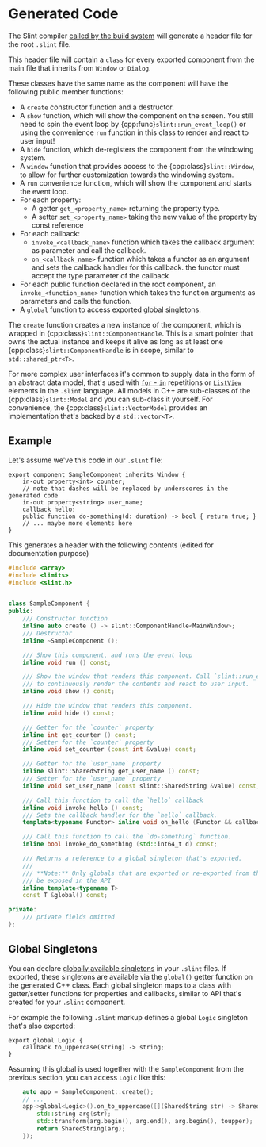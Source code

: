 <!-- Copyright © SixtyFPS GmbH <info@slint.dev> ; SPDX-License-Identifier: MIT -->
# Generated Code

The Slint compiler [called by the build system](cmake_reference.md#slint_target_sources)
will generate a header file for the root `.slint` file.

This header file will contain a `class` for every exported component from the main file that inherits from `Window` or `Dialog`.

These classes have the same name as the component will have the following public member functions:

* A `create` constructor function and a destructor.
* A `show` function, which will show the component on the screen.
  You still need to spin the event loop by {cpp:func}`slint::run_event_loop()`
  or using the convenience `run` function in this class to render and react to
  user input!
* A `hide` function, which de-registers the component from the windowing system.
* A `window` function that provides access to the {cpp:class}`slint::Window`,
  to allow for further customization towards the windowing system.
* A `run` convenience function, which will show the component and starts the
  event loop.
* For each property:
  * A getter `get_<property_name>` returning the property type.
  * A setter `set_<property_name>` taking the new value of the property by
    const reference
* For each callback:
  * `invoke_<callback_name>` function which takes the callback argument as parameter and call the callback.
  * `on_<callback_name>` function which takes a functor as an argument and sets the callback handler
     for this callback. the functor must accept the type parameter of the callback
* For each public function declared in the root component, an `invoke_<function_name>` function which
  takes the function arguments as parameters and calls the function.
* A `global` function to access exported global singletons.

The `create` function creates a new instance of the component, which is wrapped
in {cpp:class}`slint::ComponentHandle`. This is a smart pointer that owns the
actual instance and keeps it alive as long as at least one
{cpp:class}`slint::ComponentHandle` is in scope, similar to `std::shared_ptr<T>`.

For more complex user interfaces it's common to supply data in the form of an
abstract data model, that's used with <a href="../slint/src/reference/repetitions.html">`for` - `in`</a>
repetitions or <a href="../slint/src/language/widgets/listview">`ListView`</a> elements in the
`.slint` language. All models in C++ are sub-classes of the
{cpp:class}`slint::Model` and you can sub-class it yourself. For convenience,
the {cpp:class}`slint::VectorModel` provides an implementation that's backed
by a `std::vector<T>`.

## Example

Let's assume we've this code in our `.slint` file:

```slint,no-preview
export component SampleComponent inherits Window {
    in-out property<int> counter;
    // note that dashes will be replaced by underscores in the generated code
    in-out property<string> user_name;
    callback hello;
    public function do-something(d: duration) -> bool { return true; } 
    // ... maybe more elements here
}

```

This generates a header with the following contents (edited for documentation purpose)

```cpp
#include <array>
#include <limits>
#include <slint.h>


class SampleComponent {
public:
    /// Constructor function
    inline auto create () -> slint::ComponentHandle<MainWindow>;
    /// Destructor
    inline ~SampleComponent ();

    /// Show this component, and runs the event loop
    inline void run () const;

    /// Show the window that renders this component. Call `slint::run_event_loop()`
    /// to continuously render the contents and react to user input.
    inline void show () const;

    /// Hide the window that renders this component.
    inline void hide () const;

    /// Getter for the `counter` property
    inline int get_counter () const;
    /// Setter for the `counter` property
    inline void set_counter (const int &value) const;

    /// Getter for the `user_name` property
    inline slint::SharedString get_user_name () const;
    /// Setter for the `user_name` property
    inline void set_user_name (const slint::SharedString &value) const;

    /// Call this function to call the `hello` callback
    inline void invoke_hello () const;
    /// Sets the callback handler for the `hello` callback.
    template<typename Functor> inline void on_hello (Functor && callback_handler) const;

    /// Call this function to call the `do-something` function.
    inline bool invoke_do_something (std::int64_t d) const;

    /// Returns a reference to a global singleton that's exported.
    ///
    /// **Note:** Only globals that are exported or re-exported from the main .slint file will
    /// be exposed in the API
    inline template<typename T>
    const T &global() const;

private:
    /// private fields omitted
};
```

## Global Singletons

You can declare <a href="../slint/src/reference/globals.html">globally available singletons</a> in your
`.slint` files. If exported, these singletons are available via the
`global()` getter function on the generated C++ class. Each global singleton
maps to a class with getter/setter functions for properties and callbacks,
similar to API that's created for your `.slint` component.

For example the following `.slint` markup defines a global `Logic` singleton that's also exported:

```slint,ignore
export global Logic {
    callback to_uppercase(string) -> string;
}
```

Assuming this global is used together with the `SampleComponent` from the
previous section, you can access `Logic` like this:

```cpp
    auto app = SampleComponent::create();
    // ...
    app->global<Logic>().on_to_uppercase([](SharedString str) -> SharedString {
        std::string arg(str);
        std::transform(arg.begin(), arg.end(), arg.begin(), toupper);
        return SharedString(arg);
    });
```
